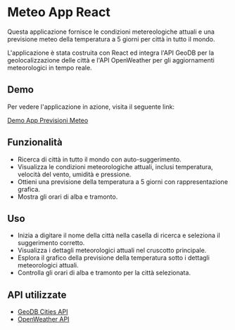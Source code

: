 # Meteo App React

Questa applicazione fornisce le condizioni metereologiche attuali e una previsione meteo della temperatura a 5 giorni per città in tutto il mondo.

L'applicazione è stata costruita con React ed integra l'API GeoDB per la geolocalizzazione delle città e l'API OpenWeather per gli aggiornamenti meteorologici in tempo reale.

## Demo

Per vedere l'applicazione in azione, visita il seguente link:

[Demo App Previsioni Meteo](https://react-weather-app-epicode.web.app/)

## Funzionalità

- Ricerca di città in tutto il mondo con auto-suggerimento.
- Visualizza le condizioni meteorologiche attuali, inclusi temperatura, velocità del vento, umidità e pressione.
- Ottieni una previsione della temperatura a 5 giorni con rappresentazione grafica.
- Mostra gli orari di alba e tramonto.

## Uso

- Inizia a digitare il nome della città nella casella di ricerca e seleziona il suggerimento corretto.
- Visualizza i dettagli meteorologici attuali nel cruscotto principale.
- Esplora il grafico della previsione della temperatura sotto i dettagli meteorologici attuali.
- Controlla gli orari di alba e tramonto per la città selezionata.

## API utilizzate

- [GeoDB Cities API](http://geodb-cities-api.wirefreethought.com/)
- [OpenWeather API](https://openweathermap.org/api)

